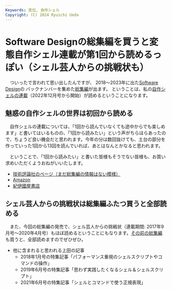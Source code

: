 ```yaml
---
Keywords: 宣伝, 自作シェル
Copyright: (C) 2024 Ryuichi Ueda
---
```


# Software Designの総集編を買うと変態自作シェル連載が第1回から読めるっぽい（シェル芸人からの挑戦状も）

　ついったで言われて思い出したんですが、
2018〜2023年に出た[Software Design](https://gihyo.jp/magazine/SD)の
バックナンバーを集めた[総集編](https://amzn.to/3ZH7PAa)が出ます。
ということは、私の[自作シェルの連載](https://b.ueda.tech/?page=sd_rusty_bash)（2022年12月号から開始）が読めるということになります。


## 魅惑の自作シェルの世界は初回から読める

　自作シェルの連載については、「1回から読んでいなくても途中からでも楽しめます」と書いてはいるものの、「1回から読みたい」という声がちらほらあったので、ちょうど良い機会だと思われます。今年の分は数回抜けても、土台の部分を作っていった1回から13回を読んでいれば、あとはなんとかなると思われます。

　ということで、「1回から読みたい」と書いた皆様もそうでない皆様も、お買い求めいただくようおねがいいたします。


* [技術評論社のページ（まだ総集編の情報はない模様）](https://gihyo.jp/magazine/SD)
* [Amazon](https://amzn.to/3ZH7PAa)
* [紀伊國屋書店](https://www.kinokuniya.co.jp/f/dsg-01-9784297144715)

## シェル芸人からの挑戦状は総集編ふたつ買うと全部読める

　また、今回の総集編の発売で、シェル芸人からの挑戦状（連載期間: 2017年9月号〜2020年4月号）もほぼ読めるということにもなります。[その前の総集編](https://amzn.to/3XBsLG6)も買うと、全部読めますのでぜひぜひ。


* 他に含まれると思われる上田の記事
    * 2018年1月号の特集記事「パフォーマンス重視のシェルスクリプトやコマンドの操作」
    * 2019年6月号の特集記事「思わず実践したくなるシェル＆シェルスクリプト」
    * 2021年6月号の特集記事「シェルとコマンドで使う正規表現」
